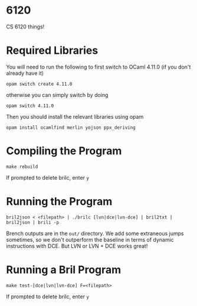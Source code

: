 # 6120
CS 6120 things!

# Required Libraries

You will need to run the following to first switch to OCaml 4.11.0 (if you don't already have it)

```
opam switch create 4.11.0
```

otherwise you can simply switch by doing

```
opam switch 4.11.0
```

Then you should install the relevant libraries using opam

```
opam install ocamlfind merlin yojson ppx_deriving
```

# Compiling the Program

```
make rebuild
```
If prompted to delete brilc, enter `y`

# Running the Program

```
bril2json < <filepath> | ./brilc [lvn|dce|lvn-dce] | bril2txt | bril2json | brili -p
```
Brench outputs are in the `out/` directory. We add some extraneous jumps sometimes, so we don't outperform the baseline in terms of dynamic instructions with DCE. But LVN or LVN + DCE works great! 

# Running a Bril Program

```
make test-[dce|lvn|lvn-dce] F=<filepath>
```
If prompted to delete brilc, enter `y`